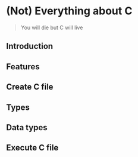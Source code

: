 # (Not) Everything about C
>You will die but C will live

## Introduction
## Features
## Create C file
## Types
## Data types
## Execute C file
